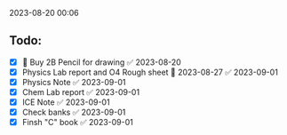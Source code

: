 2023-08-20 00:06
## Todo:
- [x] 🔼 Buy 2B Pencil for drawing ✅ 2023-08-20
- [x] Physics Lab report and O4 Rough sheet 📅 2023-08-27 ✅ 2023-09-01
- [x] Physics Note ✅ 2023-09-01
- [x] Chem Lab report ✅ 2023-09-01
- [x] ICE Note ✅ 2023-09-01
- [x] Check banks ✅ 2023-09-01
- [x] Finsh "C" book ✅ 2023-09-01